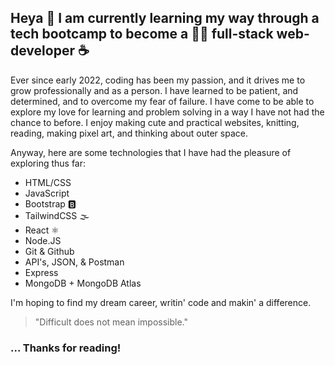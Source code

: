 ## Heya 💫 I am currently learning my way through a tech bootcamp to become a 👩‍💻 full-stack web-developer ☕️

Ever since early 2022, coding has been my passion, and it drives me to grow professionally and as a person. I have learned to be patient, and determined, 
and to overcome my fear of failure. I have come to be able to explore my love for learning and problem solving in a way I have not had the chance to before. I enjoy
making cute and practical websites, knitting, reading, making pixel art, and thinking about outer space.

Anyway, here are some technologies that I have had the pleasure of exploring thus far:

- HTML/CSS
- JavaScript
- Bootstrap 🅱️
- TailwindCSS 🌫️
- React ⚛️
- Node.JS
- Git & Github
- API's, JSON, & Postman
- Express
- MongoDB + MongoDB Atlas

I'm hoping to find my dream career, writin' code and makin' a difference. 

> "Difficult does not mean impossible."

### ... Thanks for reading!

<!-- 
- [] add my favorite projects/links that i want people to checkout

-->
